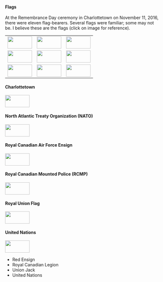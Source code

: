 
#### Flags

At the Remembrance Day ceremony in Charlottetown on November 11, 2016, there were eleven flag-bearers. Several flags were familiar; some may not be. I believe these are the flags (click on image for reference).

<!--
<a href="
<img src=" 
height="40" width="80"></img>
</a>
-->

| | | |
|:-------------:|:-------------:|:-----:|
| <a href="https://en.wikipedia.org/wiki/Flag_of_Canada"> <img src="https://upload.wikimedia.org/wikipedia/en/thumb/c/cf/Flag_of_Canada.svg/1280px-Flag_of_Canada.svg.png" height="40" width="80"></img> </a> | <a href="https://en.wikipedia.org/wiki/Canadian_Armed_Forces"> <img src="https://upload.wikimedia.org/wikipedia/commons/c/c6/Canadian_Forces_Flag.svg" height="40" width="80"></img> </a> | <a href="https://en.wikipedia.org/wiki/Canadian_Naval_Ensign"> <img src="https://upload.wikimedia.org/wikipedia/commons/b/ba/Naval_Ensign_of_Canada.svg" height="40" width="80"></img> </a> |
| <a href="https://en.wikipedia.org/wiki/Flag_of_Canada"> <img src="https://upload.wikimedia.org/wikipedia/en/thumb/c/cf/Flag_of_Canada.svg/1280px-Flag_of_Canada.svg.png" height="40" width="80"></img> </a> | <a href="https://en.wikipedia.org/wiki/Canadian_Armed_Forces"> <img src="https://upload.wikimedia.org/wikipedia/commons/c/c6/Canadian_Forces_Flag.svg" height="40" width="80"></img> </a> | <a href="https://en.wikipedia.org/wiki/Canadian_Naval_Ensign"> <img src="https://upload.wikimedia.org/wikipedia/commons/b/ba/Naval_Ensign_of_Canada.svg" height="40" width="80"></img> </a> |
| <a href="https://en.wikipedia.org/wiki/Flag_of_Canada"> <img src="https://upload.wikimedia.org/wikipedia/en/thumb/c/cf/Flag_of_Canada.svg/1280px-Flag_of_Canada.svg.png" height="40" width="80"></img> </a> | <a href="https://en.wikipedia.org/wiki/Canadian_Armed_Forces"> <img src="https://upload.wikimedia.org/wikipedia/commons/c/c6/Canadian_Forces_Flag.svg" height="40" width="80"></img> </a> | <a href="https://en.wikipedia.org/wiki/Canadian_Naval_Ensign"> <img src="https://upload.wikimedia.org/wikipedia/commons/b/ba/Naval_Ensign_of_Canada.svg" height="40" width="80"></img> </a> |



#### Charlottetown
<a href="https://en.wikipedia.org/wiki/Charlottetown">
<img src="https://upload.wikimedia.org/wikipedia/commons/f/f6/Flag_of_Charlottetown.svg" height="40" width="80"></img>
</a>

#### North Atlantic Treaty Organization (NATO)
<a href="https://en.wikipedia.org/wiki/Flag_of_NATO">
<img src="https://upload.wikimedia.org/wikipedia/commons/3/37/Flag_of_NATO.svg" height="40" width="80"></img>
</a>

<!-- #6 -->
#### Royal Canadian Air Force Ensign
<a href="https://en.wikipedia.org/wiki/Royal_Canadian_Air_Force_Ensign">
    <img src="https://upload.wikimedia.org/wikipedia/commons/4/42/Royal_Canadian_Air_Force_ensign.svg" height="40" width="80"></img>
</a>

#### Royal Canadian Mounted Police (RCMP)
<a href="https://en.wikipedia.org/wiki/Royal_Canadian_Mounted_Police">
    <img src="https://upload.wikimedia.org/wikipedia/commons/c/cb/Flag_of_the_RCMP.svg" height="40" width="80"></img>
</a>

#### Royal Union Flag
<a href="https://en.wikipedia.org/wiki/Union_Jack">
    <img src="https://upload.wikimedia.org/wikipedia/en/a/ae/Flag_of_the_United_Kingdom.svg" height="40" width="80"></img>
</a>

#### United Nations
<a href="https://en.wikipedia.org/wiki/Flag_of_the_United_Nations">
    <img src="https://upload.wikimedia.org/wikipedia/commons/2/2f/Flag_of_the_United_Nations.svg" height="40" width="80"></img>
</a>

* Red Ensign
* Royal Canadian Legion
* Union Jack
* United Nations

